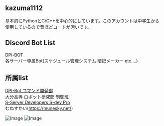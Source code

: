 ## kazuma1112
基本的にPythonとC/C++を中心的にしています。このアカウントは中学生から使用しているので昔ほどコードが汚いです。

## Discord Bot List  
DPi-BOT  
各サーバー専属Bot(スケジュール管理システム 暗記メーカー etc....)

## 所属list
[DPI-Bot コマンド開発部](https://discord.com/api/oauth2/authorize?client_id=943752169029505114&permissions=2684480528&scope=applications.commands%20bot)  
大分高専 ロボット研究部 制御班  
[S-Server Developers S-dev Pro](https://dev.shizen.lol/)  
むねすかい(https://munesky.net/)

![Image](https://github-readme-stats.vercel.app/api?username=kazuma11121125&count_private=true)
![Image](https://github-readme-stats.vercel.app/api/top-langs/?username=kazuma11121125&layout=compact)
